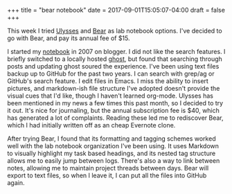 +++
title = "bear notebook"
date = 2017-09-01T15:05:07-04:00
draft = false
+++

This week I tried [Ulysses](https://ulyssesapp.com)
and [Bear](http://www.bear-writer.com) as lab notebook options. I've decided to
go with Bear, and pay its annual fee of $15.

I started my [notebook](samesense.blogspot.com/) in 2007 on blogger. I did not
like the search features. I briefly switched to a locally
hosted [ghost](https://ghost.org), but found that searching through posts and
updating ghost soured the experience. I've been using text files backup up to
GitHub for the past two years. I can search with grep/ag or GitHub's search
feature. I edit files in Emacs. I miss the ability to insert pictures, and
markdown-ish file structure I've adopted doesn't provide the visual cues that I'd
like, though I haven't learned org-mode. Ulysses has been mentioned in my news a
few times this past month, so I decided to try it out. It's nice for journaling,
but the annual subscription fee is $40, which has generated a lot of complaints.
Reading these led me to rediscover Bear, which I had initially written off as an
cheap Evernote clone.

After trying Bear, I found that its formatting and tagging schemes worked well
with the lab notebook organization I've been using. It uses Markdown to visually
highlight my task based headings, and its nested tag structure allows me to easily
jump between logs. There's also a way to link between notes, allowing me to
maintain project threads between days. Bear will export to text files, so when I
leave it, I can put all the files into GitHub again.

